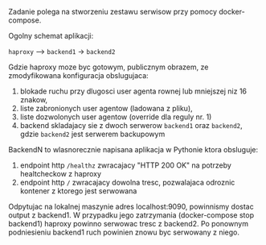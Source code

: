 Zadanie polega na stworzeniu zestawu serwisow przy pomocy docker-compose.

Ogolny schemat aplikacji:

`haproxy` --> `backend1`
          \-> `backend2`

Gdzie haproxy moze byc gotowym, publicznym obrazem, ze zmodyfikowana konfiguracja obslugujaca:
  1. blokade ruchu przy dlugosci user agenta rownej lub mniejszej niz 16 znakow,
  2. liste zabronionych user agentow (ladowana z pliku),
  3. liste dozwolonych user agentow (override dla reguly nr. 1)
  4. backend skladajacy sie z dwoch serwerow `backend1` oraz `backend2`, gdzie `backend2` jest serwerem backupowym

BackendN to wlasnorecznie napisana aplikacja w Pythonie ktora obsluguje:
  1. endpoint http `/healthz` zwracajacy "HTTP 200 OK" na potrzeby healtcheckow z haproxy
  2. endpoint http `/` zwracajacy dowolna tresc, pozwalajaca odroznic kontener z ktorego jest serwowana

Odpytujac na lokalnej maszynie adres localhost:9090, powinnismy dostac output z backend1.
W przypadku jego zatrzymania (docker-compose stop backend1) haproxy powinno serwowac tresc z backend2.
Po ponownym podniesieniu backend1 ruch powinien znowu byc serwowany z niego.
